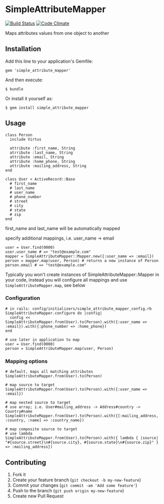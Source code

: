 # SimpleAttributeMapper

[![Build Status](https://travis-ci.org/house9/simple_attribute_mapper.png)](https://travis-ci.org/house9/simple_attribute_mapper) [![Code Climate](https://codeclimate.com/badge.png)](https://codeclimate.com/github/house9/simple_attribute_mapper)

Maps attributes values from one object to another

## Installation

Add this line to your application's Gemfile:

    gem 'simple_attribute_mapper'

And then execute:

    $ bundle

Or install it yourself as:

    $ gem install simple_attribute_mapper

## Usage

```
class Person
  include Virtus

  attribute :first_name, String
  atrribute :last_name, String
  attribute :email, String
  attribute :home_phone, String
  attribute :mailing_address, String
end

class User < ActiveRecord::Base
  # first_name
  # last_name
  # user_name
  # phone_number
  # street
  # city
  # state
  # zip
end
```

first_name and last_name will be automatically mapped

specify additional mappings, i.e. user_name -> email

```
user = User.find(0000)
user.user_name # => "test@example.com"
mapper = SimpleAttributeMapper::Mapper.new({:user_name => :email})
person = mapper.map(user, Person) # returns a new instance of Person
person.email # => "test@example.com"
```

Typically you won't create instances of SimpleAttributeMapper::Mapper in your code, instead you will configure all mappings and use `SimpleAttributeMapper.map`, see below

### Configuration

```
# in rails: config/initializers/simple_attribute_mapper_config.rb
SimpleAttributeMapper.configure do |config|
  config << SimpleAttributeMapper.from(User).to(Person).with({:user_name => :email}).with({:phone_number => :home_phone})
end

# use later in application to map 
user = User.find(0000)
person = SimpleAttributeMapper.map(user, Person)

```

### Mapping options

```
# default, maps all matching attributes
SimpleAttributeMapper.from(User).to(Person)

# map source to target
SimpleAttributeMapper.from(User).to(Person).with({:user_name => :email})

# map nested source to target
# use array; i.e. User#mailing_address -> Address#country -> Country#name
SimpleAttributeMapper.from(User).to(Person).with({[:mailing_address, :country, :name] => :country_name})

# map composite source to target
# use lambda
SimpleAttributeMapper.from(User).to(Person).with({ lambda { |source| "#{source.street}\n#{source.city}, #{source.state}\n#{source.zip}" } => :mailing_address})
```

## Contributing

1. Fork it
2. Create your feature branch (`git checkout -b my-new-feature`)
3. Commit your changes (`git commit -am 'Add some feature'`)
4. Push to the branch (`git push origin my-new-feature`)
5. Create new Pull Request
